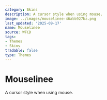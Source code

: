 ```yaml
---
category: Skins
description: A cursor style when using mouse.
image: ../images/mouselinee-46abb927ba.png
last_updated: '2025-09-17'
name: Mouselinee
source: WFCD
tags:
- Themes
- Skins
tradable: false
type: Themes
---
```


# Mouselinee

A cursor style when using mouse.

